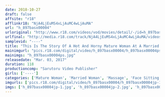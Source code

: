 ```yaml
---
date: 2018-10-27
draft: false
affsite: "r18"
afflinkr18: "NjA4LjEuMS4xLjAuMC4wLjAuMA"
url: "h_897basx00004"
urloriginal: "http://www.r18.com/videos/vod/movies/detail/-/id=h_897basx00004"
urlfinal: "http://media.r18.com/track/NjA4LjEuMS4xLjAuMC4wLjAuMA/videos/vod/movies/detail/-/id=h_897basx00004"
samplevid: "----"
title: "This Is The Story Of A Hot And Horny Mature Woman At A Married Woman Massage Parlor Who Got Super Excited When I Showed Her My Rock Hard Cock, So She Started Rubbing It And Jamming It In Between Her Titties And Sucking On It, And Then Slapped A Rubber On It And Let Me Fuck Her Episode 1"
mainimgurl: "pics.r18.com/digital/video/h_897basx00004/h_897basx00004ps.jpg"
mainimgs: "h_897basx00004ps.jpg"
releasedate: "Mar. 03, 2017"
duration: 118
productioncomp: "Sarutoru Video Publisher"
girls: ['----']
categories: ['Mature Woman', 'Married Woman', 'Massage', 'Face Sitting']
imgurls: ['pics.r18.com/digital/video/h_897basx00004/h_897basx00004jp-1.jpg', 'pics.r18.com/digital/video/h_897basx00004/h_897basx00004jp-2.jpg', 'pics.r18.com/digital/video/h_897basx00004/h_897basx00004jp-3.jpg', 'pics.r18.com/digital/video/h_897basx00004/h_897basx00004jp-4.jpg', 'pics.r18.com/digital/video/h_897basx00004/h_897basx00004jp-5.jpg', 'pics.r18.com/digital/video/h_897basx00004/h_897basx00004jp-6.jpg', 'pics.r18.com/digital/video/h_897basx00004/h_897basx00004jp-7.jpg', 'pics.r18.com/digital/video/h_897basx00004/h_897basx00004jp-8.jpg', 'pics.r18.com/digital/video/h_897basx00004/h_897basx00004jp-9.jpg', 'pics.r18.com/digital/video/h_897basx00004/h_897basx00004jp-10.jpg', 'pics.r18.com/digital/video/h_897basx00004/h_897basx00004jp-11.jpg', 'pics.r18.com/digital/video/h_897basx00004/h_897basx00004jp-12.jpg', 'pics.r18.com/digital/video/h_897basx00004/h_897basx00004jp-13.jpg', 'pics.r18.com/digital/video/h_897basx00004/h_897basx00004jp-14.jpg', 'pics.r18.com/digital/video/h_897basx00004/h_897basx00004jp-15.jpg', 'pics.r18.com/digital/video/h_897basx00004/h_897basx00004jp-16.jpg', 'pics.r18.com/digital/video/h_897basx00004/h_897basx00004jp-17.jpg', 'pics.r18.com/digital/video/h_897basx00004/h_897basx00004jp-18.jpg', 'pics.r18.com/digital/video/h_897basx00004/h_897basx00004jp-19.jpg', 'pics.r18.com/digital/video/h_897basx00004/h_897basx00004jp-20.jpg']
imgs: ['h_897basx00004jp-1.jpg', 'h_897basx00004jp-2.jpg', 'h_897basx00004jp-3.jpg', 'h_897basx00004jp-4.jpg', 'h_897basx00004jp-5.jpg', 'h_897basx00004jp-6.jpg', 'h_897basx00004jp-7.jpg', 'h_897basx00004jp-8.jpg', 'h_897basx00004jp-9.jpg', 'h_897basx00004jp-10.jpg', 'h_897basx00004jp-11.jpg', 'h_897basx00004jp-12.jpg', 'h_897basx00004jp-13.jpg', 'h_897basx00004jp-14.jpg', 'h_897basx00004jp-15.jpg', 'h_897basx00004jp-16.jpg', 'h_897basx00004jp-17.jpg', 'h_897basx00004jp-18.jpg', 'h_897basx00004jp-19.jpg', 'h_897basx00004jp-20.jpg']
---
```

